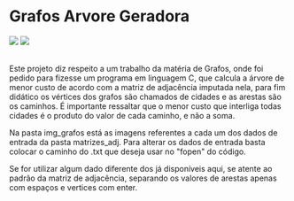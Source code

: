 # Grafos Arvore Geradora
<div style="display: inline_block">
 <img src="https://img.shields.io/badge/Visual%20Studio%20Code-0078d7.svg?style=for-the-badge&logo=visual-studio-code&logoColor=white">
 <img src="https://img.shields.io/badge/C-00599C?style=for-the-badge&logo=c&logoColor=white">
</div>
 <br>
<p>Este projeto diz respeito a um trabalho da matéria de Grafos, onde foi pedido para fizesse um programa em linguagem C, que calcula a árvore de menor custo de acordo com a matriz de adjacência imputada nela, para fim didático os vértices dos grafos são chamados de cidades e as arestas são os caminhos. É importante ressaltar que o menor custo que interliga todas cidades é o produto do valor de cada caminho, e não a soma.</p>
<p>Na pasta img_grafos está as imagens referentes a cada um dos dados de entrada da pasta matrizes_adj. Para alterar os dados de entrada basta colocar o caminho do .txt que deseja usar no "fopen" do código.</p>
<p>Se for utilizar algum dado diferente dos já disponíveis aqui, se atente ao padrão da matriz de adjacência, separando os valores de arestas apenas com espaços e vertices com enter.</p>
